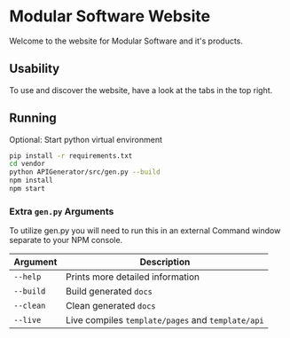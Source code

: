# Modular Software Website

Welcome to the website for Modular Software and it's products.

## Usability

To use and discover the website, have a look at the tabs in the top right.

## Running

Optional: Start python virtual environment

```bash
pip install -r requirements.txt
cd vendor
python APIGenerator/src/gen.py --build
npm install
npm start
```

### Extra `gen.py` Arguments

To utilize gen.py you will need to run this in an external Command window separate to your NPM console.

| Argument  | Description                                       |
|-----------|---------------------------------------------------|
| `--help`  | Prints more detailed information                  |
| `--build` | Build generated `docs`                            |
| `--clean` | Clean generated `docs`                            |
| `--live`  | Live compiles `template/pages` and `template/api` |
